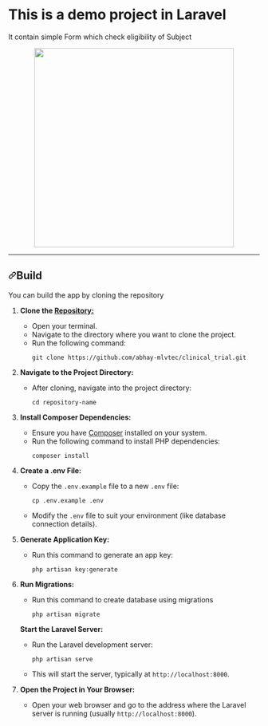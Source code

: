 
# This is a demo project in Laravel
<p> It contain simple Form which check eligibility of Subject</p>

<p align="center"><a href="https://laravel.com" target="_blank"><img src="https://raw.githubusercontent.com/laravel/art/master/logo-lockup/5%20SVG/2%20CMYK/1%20Full%20Color/laravel-logolockup-cmyk-red.svg" width="400"></a></p>

<article class="markdown-body entry-content container-lg" itemprop="text">
<hr>
<h2 tabindex="-1" dir="auto"><a id="user-content-build" class="anchor" aria-hidden="true" tabindex="-1" href="#build"><svg class="octicon octicon-link" viewBox="0 0 16 16" version="1.1" width="16" height="16" aria-hidden="true"><path d="m7.775 3.275 1.25-1.25a3.5 3.5 0 1 1 4.95 4.95l-2.5 2.5a3.5 3.5 0 0 1-4.95 0 .751.751 0 0 1 .018-1.042.751.751 0 0 1 1.042-.018 1.998 1.998 0 0 0 2.83 0l2.5-2.5a2.002 2.002 0 0 0-2.83-2.83l-1.25 1.25a.751.751 0 0 1-1.042-.018.751.751 0 0 1-.018-1.042Zm-4.69 9.64a1.998 1.998 0 0 0 2.83 0l1.25-1.25a.751.751 0 0 1 1.042.018.751.751 0 0 1 .018 1.042l-1.25 1.25a3.5 3.5 0 1 1-4.95-4.95l2.5-2.5a3.5 3.5 0 0 1 4.95 0 .751.751 0 0 1-.018 1.042.751.751 0 0 1-1.042.018 1.998 1.998 0 0 0-2.83 0l-2.5 2.5a1.998 1.998 0 0 0 0 2.83Z"></path></svg></a>Build</h2>
<p dir="auto">You can  build the app by cloning the repository </p>
<ol>
<li>
<p><strong>Clone the <a href="https://github.com/abhay-mlvtec/clinical_trial.git" target="_blank"> Repository:</a></strong></p>
<ul>
<li>Open your terminal.</li>
<li>Navigate to the directory where you want to clone the project.</li>
<li>Run the following command:
<pre class="hljs-copy-wrapper" style="--hljs-theme-background: rgb(40, 44, 52);"><code class="language-bash hljs" data-highlighted="true">git <span class="hljs-built_in">clone</span> https://github.com/abhay-mlvtec/clinical_trial.git
</code></pre>
</li>
</ul>
</li>
<li>
<p><strong>Navigate to the Project Directory:</strong></p>
<ul>
<li>After cloning, navigate into the project directory:
<pre class="hljs-copy-wrapper" style="--hljs-theme-background: rgb(40, 44, 52);"><code class="language-bash hljs" data-highlighted="true"><span class="hljs-built_in">cd</span> repository-name
</code></pre>
</li>
</ul>
</li>
<li>
<p><strong>Install Composer Dependencies:</strong></p>
<ul>
<li>Ensure you have <a href="https://getcomposer.org/">Composer</a> installed on your system.</li>
<li>Run the following command to install PHP dependencies:
<pre class="hljs-copy-wrapper" style="--hljs-theme-background: rgb(40, 44, 52);"><code class="language-bash hljs" data-highlighted="true">composer install
</code></pre>
</li>
</ul>
</li>
<li>
<p><strong>Create a .env File:</strong></p>
<ul>
<li>Copy the <code>.env.example</code> file to a new <code>.env</code> file:
<pre class="hljs-copy-wrapper" style="--hljs-theme-background: rgb(40, 44, 52);"><code class="language-bash hljs" data-highlighted="true"><span class="hljs-built_in">cp</span> .env.example .<span class="hljs-built_in">env</span>
</code></pre>
</li>
<li>Modify the <code>.env</code> file to suit your environment (like database connection details).</li>
</ul>
</li>
<li>
<p><strong>Generate Application Key:</strong></p>
<ul>
<li>Run this command to generate an app key:
<pre class="hljs-copy-wrapper" style="--hljs-theme-background: rgb(40, 44, 52);"><code class="language-bash hljs" data-highlighted="true">php artisan key:generate
</code></pre>
</li>
</ul>
</li>
<li>
<p><strong>Run Migrations:</strong></p>
<ul>
<li>Run this command to create database using  migrations
<pre class="hljs-copy-wrapper" style="--hljs-theme-background: rgb(40, 44, 52);"><code class="language-bash hljs" data-highlighted="true">php artisan migrate
</code></pre>
</li>
</ul>
</li>
<p><strong>Start the Laravel Server:</strong></p>
<ul>
<li>Run the Laravel development server:
<pre class="hljs-copy-wrapper" style="--hljs-theme-background: rgb(40, 44, 52);"><code class="language-bash hljs" data-highlighted="true">php artisan serve
</code></pre>
</li>
<li>This will start the server, typically at <code>http://localhost:8000</code>.</li>
</ul>
</li>
<li>
<p><strong>Open the Project in Your Browser:</strong></p>
<ul>
<li>Open your web browser and go to the address where the Laravel server is running (usually <code>http://localhost:8000</code>).</li>
</ul>
</li>
</ol>

